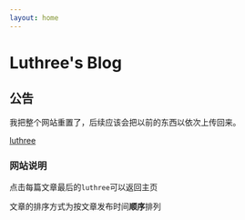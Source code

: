 ```yaml
---
layout: home
---
```


# Luthree's Blog

## 公告

我把整个网站重置了，后续应该会把以前的东西以依次上传回来。

[luthree](http://www.luthree.tk)

### 网站说明

点击每篇文章最后的`luthree`可以返回主页

文章的排序方式为按文章发布时间**顺序**排列
